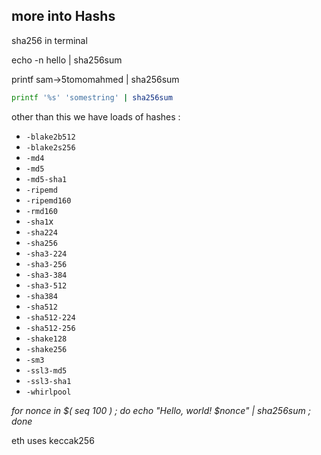 ## more into Hashs
sha256 in terminal 


echo -n hello | sha256sum

printf sam->5tomomahmed | sha256sum

```bash
printf '%s' 'somestring' | sha256sum
```

other than this we have loads of hashes :
- `-blake2b512`
- `-blake2s256`
- `-md4`
- `-md5`
- `-md5-sha1`
- `-ripemd`
- `-ripemd160`
- `-rmd160`
- `-sha1`x
- `-sha224`
- `-sha256`
- `-sha3-224`
- `-sha3-256`
- `-sha3-384`
- `-sha3-512`
- `-sha384`
- `-sha512`
- `-sha512-224`
- `-sha512-256`
- `-shake128`
- `-shake256`
- `-sm3`
- `-ssl3-md5`
- `-ssl3-sha1`
- `-whirlpool`



_for nonce in $( seq 100 ) ; do echo "Hello, world! $nonce" | sha256sum ; done_

eth uses keccak256
